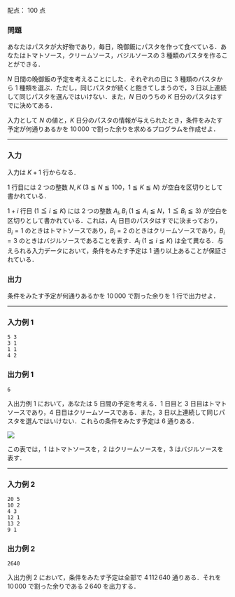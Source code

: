 配点： $100$ 点

### 問題
あなたはパスタが大好物であり，毎日，晩御飯にパスタを作って食べている．あなたはトマトソース，クリームソース，バジルソースの $3$ 種類のパスタを作ることができる．

$N$ 日間の晩御飯の予定を考えることにした．それぞれの日に $3$ 種類のパスタから $1$ 種類を選ぶ．ただし，同じパスタが続くと飽きてしまうので，$3$ 日以上連続して同じパスタを選んではいけない．また，$N$ 日のうちの $K$ 日分のパスタはすでに決めてある．

入力として $N$ の値と，$K$ 日分のパスタの情報が与えられたとき，条件をみたす予定が何通りあるかを $10\,000$ で割った余りを求めるプログラムを作成せよ．

---

### 入力
入力は $K + 1$ 行からなる．

$1$ 行目には $2$ つの整数 $N, K$ ($3 \leqq N \leqq 100$，$1 \leqq K \leqq N$) が空白を区切りとして書かれている．

$1 + i$ 行目 ($1 \leqq i \leqq K$) には $2$ つの整数 $A_i, B_i$ ($1 \leqq A_i \leqq N$，$1 \leqq B_i \leqq 3$) が空白を区切りとして書かれている．これは，$A_i$ 日目のパスタはすでに決まっており，$B_i = 1$ のときはトマトソースであり，$B_i = 2$ のときはクリームソースであり，$B_i = 3$ のときはバジルソースであることを表す．$A_i$ ($1 \leqq i \leqq K$) は全て異なる．与えられる入力データにおいて，条件をみたす予定は $1$ 通り以上あることが保証されている．

### 出力
条件をみたす予定が何通りあるかを $10\,000$ で割った余りを $1$ 行で出力せよ．

---

### 入力例 1
~~~
5 3
3 1
1 1
4 2
~~~

### 出力例 1
~~~
6
~~~

入出力例 $1$ において，あなたは $5$ 日間の予定を考える．$1$ 日目と $3$ 日目はトマトソースであり，$4$ 日目はクリームソースである．また，$3$ 日以上連続して同じパスタを選んではいけない．これらの条件をみたす予定は $6$ 通りある．

![](https://img.atcoder.jp/joi2012yo/2012-yo-t4-fig01.png)

この表では，$1$ はトマトソースを，$2$ はクリームソースを，$3$ はバジルソースを表す．

---

### 入力例 2
~~~
20 5
10 2
4 3
12 1
13 2
9 1
~~~

### 出力例 2
~~~
2640
~~~

入出力例 $2$ において，条件をみたす予定は全部で $4\,112\,640$ 通りある．それを $10\,000$ で割った余りである $2\,640$ を出力する．
